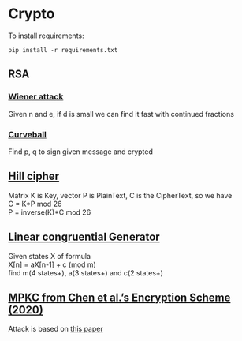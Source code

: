 # Crypto  
To install requirements:  
```
pip install -r requirements.txt
```

## RSA  
### [Wiener attack](./wiener_RSA.py)  
Given n and e, if d is small we can find it fast with continued fractions  

### [Curveball](./curveball_RSA.gp)  
Find p, q to sign given message and crypted  

## [Hill cipher](./hill.py)
Matrix K is Key, vector P is PlainText, C is the CipherText, so we have  
C = K*P mod 26  
P = inverse(K)*C mod 26  

## [Linear congruential Generator](./lcg.py)  
Given states X of formula  
X[n] = aX[n-1] + c (mod m)  
find m(4 states+), a(3 states+) and c(2 states+)

## [MPKC from Chen et al.’s Encryption Scheme (2020)](./mpkc_chen.sage)
Attack is based on [this paper](https://eprint.iacr.org/2020/053.pdf)


